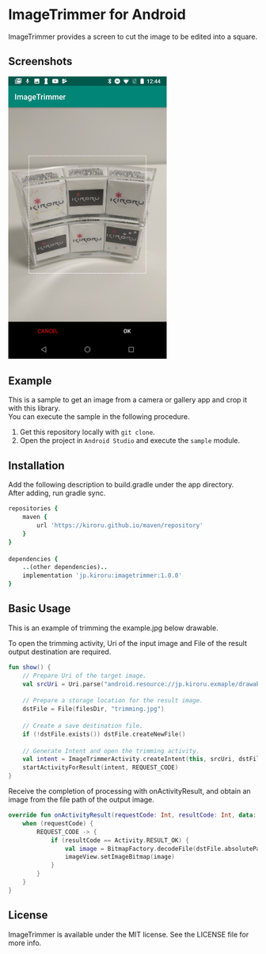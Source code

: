 # ImageTrimmer for Android

ImageTrimmer provides a screen to cut the image to be edited into a square.

## Screenshots

<img src="screenshot01.jpg" width="320px"/>

## Example

This is a sample to get an image from a camera or gallery app and crop it with this library.   
You can execute the sample in the following procedure.

1. Get this repository locally with `git clone`.
2. Open the project in `Android Studio` and execute the `sample` module.

## Installation

Add the following description to build.gradle under the app directory.  
After adding, run gradle sync.

```Ruby
repositories {
    maven {
        url 'https://kiroru.github.io/maven/repository'
    }
}

dependencies {
    ..(other dependencies)..
    implementation 'jp.kiroru:imagetrimmer:1.0.0'
}
```

## Basic Usage

This is an example of trimming the example.jpg below drawable.

To open the trimming activity, Uri of the input image and File of the result output destination are required.

```Kotlin
fun show() {
    // Prepare Uri of the target image.
    val srcUri = Uri.parse("android.resource://jp.kiroru.exmaple/drawable/example")

    // Prepare a storage location for the result image.
    dstFile = File(filesDir, "trimming.jpg")

    // Create a save destination file.
    if (!dstFile.exists()) dstFile.createNewFile()

    // Generate Intent and open the trimming activity.
    val intent = ImageTrimmerActivity.createIntent(this, srcUri, dstFile)
    startActivityForResult(intent, REQUEST_CODE)
}
```

Receive the completion of processing with onActivityResult, and obtain an image from the file path of the output image.

```Kotlin
override fun onActivityResult(requestCode: Int, resultCode: Int, data: Intent?) {
    when (requestCode) {
        REQUEST_CODE -> {
            if (resultCode == Activity.RESULT_OK) {
                val image = BitmapFactory.decodeFile(dstFile.absolutePath)
                imageView.setImageBitmap(image)
            }
        }
    }
}
```

## License

ImageTrimmer is available under the MIT license. See the LICENSE file for more info.
